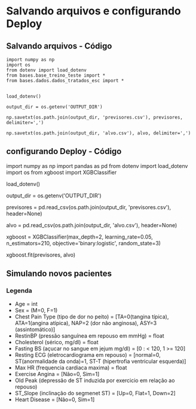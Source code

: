 # Salvando arquivos e configurando Deploy


## Salvando arquivos - Código

    import numpy as np
    import os
    from dotenv import load_dotenv
    from bases.base_treino_teste import *
    from bases.dados.dados_tratados_esc import *


    load_dotenv()

    output_dir = os.getenv('OUTPUT_DIR')

    np.savetxt(os.path.join(output_dir, 'previsores.csv'), previsores, delimiter=',')

    np.savetxt(os.path.join(output_dir, 'alvo.csv'), alvo, delimiter=',')



## configurando Deploy - Código

import numpy as np
import pandas as pd
from dotenv import load_dotenv
import os
from xgboost import XGBClassifier


load_dotenv()

output_dir = os.getenv('OUTPUT_DIR')

previsores = pd.read_csv(os.path.join(output_dir, 'previsores.csv'), header=None)

alvo = pd.read_csv(os.path.join(output_dir, 'alvo.csv'), header=None)

xgboost = XGBClassifier(max_depth=2, learning_rate=0.05, n_estimators=210, objective='binary:logistic', random_state=3)

xgboost.fit(previsores, alvo)

## Simulando novos pacientes

### Legenda

* Age = int
* Sex = (M=0, F=1)
* Chest Pain Type (tipo de dor no peito) = [TA=0(tangina típica), ATA=1(angina atípica), NAP=2 (dor não anginosa), ASY=3 (assintomático)]
* RestinBP (pressão sanguínea em repouso em mmHg) = float
* Cholesterol (sérico, mg/dl) = float
* Fasting BS (açucar no sangue em jejum mg/dl) = [0 : < 120, 1 >= 120]
* Resting ECG (eletrocardiograma em repouso) = [normal=0, ST(anormalidade da onda)=1, ST-T (hipertrofia ventricular esquerda)]
* Max HR (frequencia cardiaca maxima) = float
* Exercise Angina = [Não=0, Sim=1]
* Old Peak (depressão de ST induzida por exercicio em relação ao repouso)
* ST_Slope (inclinação do segmenet ST) = [Up=0, Flat=1, Down=2]
* Heart Disease = [Não=0, Sim=1]




